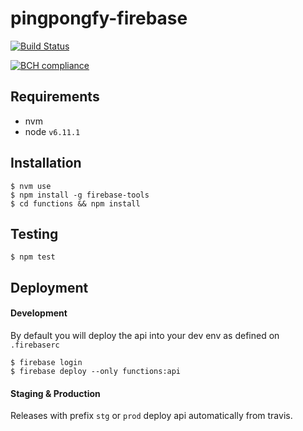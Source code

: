 # pingpongfy-firebase

[![Build Status](https://travis-ci.org/vicente-valls/pingpongfy-firebase.svg?branch=master)](https://travis-ci.org/vicente-valls/pingpongfy-firebase)

[![BCH compliance](https://bettercodehub.com/edge/badge/vicente-valls/pingpongfy-firebase?branch=master)](https://bettercodehub.com/)

## Requirements
* nvm
* node `v6.11.1`

## Installation
```
$ nvm use
$ npm install -g firebase-tools
$ cd functions && npm install
```


## Testing
```
$ npm test
```

## Deployment

#### Development

By default you will deploy the api into your dev env as defined on `.firebaserc`
```
$ firebase login
$ firebase deploy --only functions:api
```

#### Staging & Production
Releases with prefix `stg` or `prod` deploy api automatically from travis.

